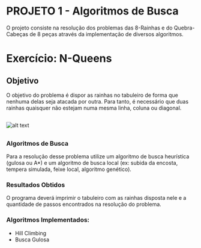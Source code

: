 # PROJETO 1 - Algoritmos de Busca 

O projeto consiste na resolução dos problemas das 8-Rainhas e do Quebra-Cabeças de 8 peças através da implementação de diversos algoritmos.

# Exercício: N-Queens
  
## Objetivo
O objetivo do problema é dispor as rainhas no tabuleiro de forma que nenhuma delas
seja atacada por outra. Para tanto, é necessário que duas rainhas quaisquer não estejam numa mesma
linha, coluna ou diagonal. 
## 
![alt text](https://solarianprogrammer.com/images/2017/11/20/queens_attack_patterns.png)
##

### Algoritmos de Busca</b>
Para a resolução desse problema utilize um algoritmo de busca
heurística (gulosa ou A*) e um algoritmo de busca local (ex: subida da encosta, tempera simulada,
feixe local, algoritmo genético).

### Resultados Obtidos
O programa deverá imprimir o tabuleiro com as rainhas disposta nele e
a quantidade de passos encontrados na resolução do problema.


### Algoritmos Implementados:
- Hill Climbing
- Busca Gulosa


